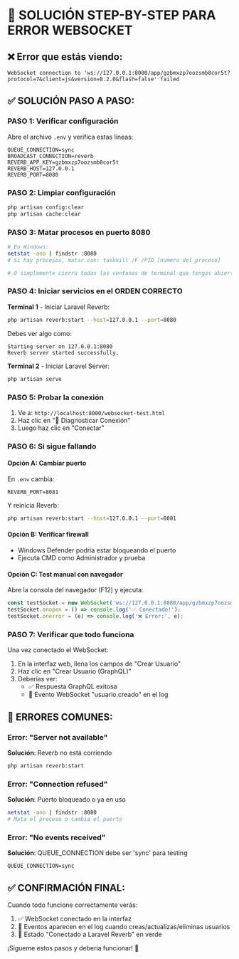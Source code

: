 # 🔧 SOLUCIÓN STEP-BY-STEP PARA ERROR WEBSOCKET

## ❌ Error que estás viendo:
```
WebSocket connection to 'ws://127.0.0.1:8080/app/gzbmxzp7oozsmb8cor5t?protocol=7&client=js&version=8.2.0&flash=false' failed
```

## ✅ SOLUCIÓN PASO A PASO:

### PASO 1: Verificar configuración
Abre el archivo `.env` y verifica estas líneas:
```env
QUEUE_CONNECTION=sync
BROADCAST_CONNECTION=reverb
REVERB_APP_KEY=gzbmxzp7oozsmb8cor5t
REVERB_HOST=127.0.0.1
REVERB_PORT=8080
```

### PASO 2: Limpiar configuración
```bash
php artisan config:clear
php artisan cache:clear
```

### PASO 3: Matar procesos en puerto 8080
```bash
# En Windows:
netstat -ano | findstr :8080
# Si hay procesos, matar con: taskkill /F /PID [numero_del_proceso]

# O simplemente cierra todas las ventanas de terminal que tengas abiertas
```

### PASO 4: Iniciar servicios en el ORDEN CORRECTO

**Terminal 1** - Iniciar Laravel Reverb:
```bash
php artisan reverb:start --host=127.0.0.1 --port=8080
```
Debes ver algo como:
```
Starting server on 127.0.0.1:8080
Reverb server started successfully.
```

**Terminal 2** - Iniciar Laravel Server:
```bash
php artisan serve
```

### PASO 5: Probar la conexión
1. Ve a: `http://localhost:8000/websocket-test.html`
2. Haz clic en "🔧 Diagnosticar Conexión"
3. Luego haz clic en "Conectar"

### PASO 6: Si sigue fallando

#### Opción A: Cambiar puerto
En `.env` cambia:
```env
REVERB_PORT=8081
```
Y reinicia Reverb:
```bash
php artisan reverb:start --host=127.0.0.1 --port=8081
```

#### Opción B: Verificar firewall
- Windows Defender podría estar bloqueando el puerto
- Ejecuta CMD como Administrador y prueba

#### Opción C: Test manual con navegador
Abre la consola del navegador (F12) y ejecuta:
```javascript
const testSocket = new WebSocket('ws://127.0.0.1:8080/app/gzbmxzp7oozsmb8cor5t');
testSocket.onopen = () => console.log('✅ Conectado!');
testSocket.onerror = (e) => console.log('❌ Error:', e);
```

### PASO 7: Verificar que todo funciona
Una vez conectado el WebSocket:
1. En la interfaz web, llena los campos de "Crear Usuario"
2. Haz clic en "Crear Usuario (GraphQL)"
3. Deberías ver:
   - ✅ Respuesta GraphQL exitosa
   - 🎉 Evento WebSocket "usuario.creado" en el log

## 🚨 ERRORES COMUNES:

### Error: "Server not available"
**Solución**: Reverb no está corriendo
```bash
php artisan reverb:start
```

### Error: "Connection refused"
**Solución**: Puerto bloqueado o ya en uso
```bash
netstat -ano | findstr :8080
# Mata el proceso o cambia el puerto
```

### Error: "No events received"
**Solución**: QUEUE_CONNECTION debe ser 'sync' para testing
```env
QUEUE_CONNECTION=sync
```

## ✅ CONFIRMACIÓN FINAL:

Cuando todo funcione correctamente verás:
1. ✅ WebSocket conectado en la interfaz
2. 🎉 Eventos aparecen en el log cuando creas/actualizas/eliminas usuarios
3. 📡 Estado "Conectado a Laravel Reverb" en verde

¡Sígueme estos pasos y debería funcionar! 🚀

